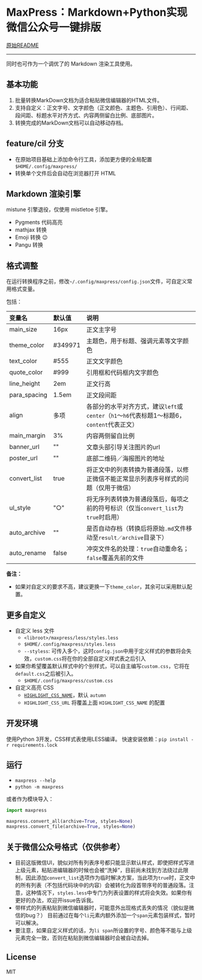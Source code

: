 # MaxPress：Markdown+Python实现微信公众号一键排版

[原始README](https://github.com/insula1701/maxpress/blob/master/README.md)

-------------

同时也可作为一个调优了的 Markdown 渲染工具使用。

## 基本功能

1. 批量转换MarkDown文档为适合粘贴微信编辑器的HTML文件。
2. 支持自定义：正文字号、文字颜色（正文颜色、主题色、引用色）、行间距、段间距、标题水平对齐方式、内容两侧留白比例、底部图片。
3. 转换完成的MarkDown文档可以自动移动存档。

## feature/cil 分支

* 在原始项目基础上添加命令行工具，添加更方便的全局配置`$HOME/.config/maxpress/`
* 转换单个文件后会自动在浏览器打开 HTML

## Markdown 渲染引擎

mistune 引擎退役，仅使用 mistletoe 引擎。

* Pygments 代码高亮
* mathjax 转换
* Emoji 转换 :wink:
* Pangu 转换

## 格式调整

在运行转换程序之前，修改`~/.config/maxpress/config.json`文件，可自定义常用格式变量。

包括：

| 变量名       | 默认值  | 说明                                                                                        |
| :-----       | :-----  | :----                                                                                       |
| main_size    | 16px    | 正文主字号                                                                                  |
| theme_color  | #349971 | 主题色，用于标题、强调元素等文字颜色                                                        |
| text_color   | #555    | 正文文字颜色                                                                                |
| quote_color  | #999    | 引用框和代码框内文字颜色                                                                    |
| line_height  | 2em     | 正文行高                                                                                    |
| para_spacing | 1.5em   | 正文段间距                                                                                  |
| align        | 多项    | 各部分的水平对齐方式，建议`left`或`center`（`h1`～`h6`代表标题1～标题6，`content`代表正文） |
| main_margin  | 3%      | 内容两侧留白比例                                                                            |
| banner_url   | ""      | 文章头部引导关注图片的url                                                                   |
| poster_url   | ""      | 底部二维码／海报图片的地址                                                                  |
| convert_list | true    | 将正文中的列表转换为普通段落，以修正微信不能正常显示列表序号样式的问题（仅用于微信）        |
| ul_style     | "○"     | 将无序列表转换为普通段落后，每项之前的符号标识（仅当`convert_list`为`true`时启用）          |
| auto_archive | ""      | 是否自动存档（转换后将原始`.md`文件移动至`result／archive`目录下）                          |
| auto_rename  | false   | 冲突文件名的处理：`true`自动重命名；`false`覆盖先前的文件                                   |


**备注：**

- 如果对自定义的要求不高，建议更换一下`theme_color`，其余可以采用默认配置。

## 更多自定义

* 自定义 less 文件
  * `<libroot>/maxpress/less/styles.less`
  * `$HOME/.config/maxpress/styles.less`
  * `--styless`: 可传入多个，这时`config.json`中用于定义样式的参数将会失效，`custom.css`将在你的全部自定义样式表之后引入
* 如果你希望覆盖默认样式中的个别样式，可以自主编写`custom.css`，它将在`default.css`之后被引入。
  * `$HOME/.config/maxpress/custom.css`
* 自定义高亮 CSS
  * [`HIGHLIGHT_CSS_NAME`](https://github.com/richleland/pygments-css)，默认 `autumn`
  * `HIGHLIGHT_CSS_URL` 将覆盖上面 `HIGHLIGHT_CSS_NAME` 的配置


## 开发环境

使用Python 3开发，CSS样式表使用LESS编译。
快速安装依赖：`pip install -r requirements.lock`

## 运行

* `maxpress --help`
* `python -m maxpress`

或者作为模块导入：

```python
import maxpress

maxpress.convert_all(archive=True, styles=None)
maxpress.convert_file(archive=True, styles=None)
```

## 关于微信公众号格式（仅供参考）

* 目前这版微信UI，貌似对所有列表序号都只能显示默认样式，即使把样式写进上级元素，粘贴进编辑器的时候也会被“洗掉”，目前尚未找到方法绕过此限制，因此添加`convert_list`选项作为临时解决方案，当此项为`true`时，正文中的所有列表（不包括代码块中的内容）会被转化为段首带序号的普通段落。注意，这种情况下，`styles.less`中专门为列表设置的样式将会失效。如果你有更好的办法，欢迎开issue告诉我。
* 带样式的列表粘贴到微信编辑器时，可能意外出现格式丢失的情况（貌似是微信的bug？） 目前通过在每个`li`元素内额外添加一个`span`元素包装样式，暂时可以解决。
* 要注意，如果自定义样式的话，为`li span`所设置的字号、颜色等不能与上级元素完全一致，否则在粘贴到微信编辑器时会被自动去掉。

## License

MIT
